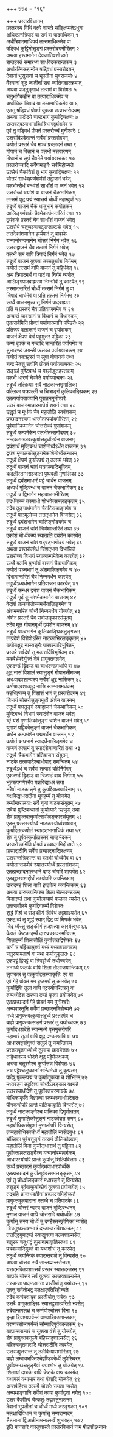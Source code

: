 +++
title = "१६"

+++
प्रस्तरविधानम्  
प्रस्तरस्य विधिं वक्ष्ये शास्त्रे सङ्क्षिप्यतेऽधुना   
अधिष्ठानत्रिपादं वा समं वा पादमधिकम् १  
अर्धत्रिपादमाधिक्यं तत्समाधिकमेव वा   
षड्विधं कुट्टिमोत्तुङ्गं प्रस्तरोदयमीरितम् २  
अथवा हस्तमानेन देवजातिवशोच्यते   
सप्तहस्तं समारभ्य सार्धवेदकरान्तकम् ३  
अर्धारत्निकहान्येन षड्विधं प्रस्तरोदयम्   
देवानां भूसुराणां च भूपतीनां युवराजयोः ४  
वैश्यानां शूद्र जातीनां सद्म जातिवशात्क्रमात्   
अथवा पादतुङ्गार्धं तत्समं वा विशेषतः ५  
चतुर्भागैकहीनं वा तत्पादाधिकमेव च   
अर्धाधिकं त्रिपादं वा तत्समाधिकमेव वा ६  
एतत्तु षड्विधं प्रोक्तं युक्त्या तत्प्रस्तरोदयम्   
अथवा पादोदये चाष्टभागं कुर्याद्विचक्षणः ७  
सप्तषट्पञ्चभागाब्धित्रिभागद्व्यंशमेव च   
एवं तु षड्विधं प्रोक्तं प्रस्तरोच्चं मुनीश्वरैः ८  
उत्तरादिप्रदेशान्तं सर्वेषां प्रस्तरोदयम्   
कपोतं प्रस्तरं चैव मञ्चं प्रच्छादनं तथा ९  
गोपानं च वितानं च वलभी मत्तवारणम्   
विधानं च लुपं चैवमेते पर्यायवाचकाः १०  
प्रस्तरोच्चादि सर्वेषामङ्गैः सर्वमिहोच्यते   
उत्सेधं चैकत्रिशं तु भागं कुर्याद्विचक्षणः ११  
चोत्तरं सार्धवह्न्यंशमंशं तद्वाजनं भवेत्   
वलभोत्सेधं बन्ध्वंशं सार्धांशं वा जनं भवेत् १२  
उत्तरोच्चं त्रयांशं वा वाजनं चैकभागिकम्   
तत्समं क्षुद्र पद्मं स्यात्त्रयं चोर्ध्वे महाम्बुजं १३  
तदूर्ध्वे वाजनं चैकं धातुभागं कपोतकम्   
आलिङ्गमंशकं चैवमेकार्धमन्तरितं तथा १४  
द्व्यंशकं प्रस्तरं चैव सार्धांशं वाजनं भवेत्   
उत्तरोर्ध चतुष्पञ्चाषट्सप्ताष्टकं भवेत् १५  
तत्तदेकांशमानेन हर्म्यपादं तु बाह्यके   
यन्मानोरम्यमानेन चोत्तरं निर्गमं भवेत् १६  
उत्तराद्वाजनं चैव तत्समं निर्गमं भवेत्   
वलभी समं वापि त्रिपादं निर्गमं भवेत् १७  
तदूर्ध्वे वाजनं युक्त्या तच्चतुर्थांश निर्गमम्   
कपोतं तत्समं वापि वाजनं तु बहिर्भवेत् १८  
अथ त्रिपादमर्धं वा पादं वा निर्गमं न्यसेत्   
आलिङ्गपादबाह्यस्य निम्नमेवं तु कारयेत् १९  
तस्मादन्तरितं चोर्ध्वे तत्समं निर्गमं तु वा   
त्रिपादं चार्धमेवं वा प्रति तत्समं निर्गमम् २०  
ऊर्ध्वे वाजनमुच्च तु निर्गमं पादबाह्यतः   
प्रतिं च प्रस्तरं चैव प्रतिवाजनमेव च २१  
अन्वन्तं चावसानं च विधानं च विधानकम्   
एतत्सर्वमिति प्रोक्तं पर्यायाख्यानि पण्डितैः २२  
प्रतिरूपं दलाकारं वाजनं च द्वयांशकम्   
वाजनं क्षेपणं वेत्रं पट्टमुत्तर पट्टिका २३  
कम्पं दृक्कं च मन्दादि चान्तरितं पर्यायमेव च   
तुलादण्डं जयन्ती फलका पर्यायवाचकम् २४  
कपोतं वक्त्रहस्तं च लुपा गोपानकं तथा   
चन्द्र मेतत्तु सर्वाणि प्रोक्तं पर्यायवाचकाः २५  
सङ्ग्रहं मुष्टिबन्धं च मद्दलोद्धृतहस्तकम्   
वलभी धारणं चैवमेते पर्यायवाचकाः २६  
तदूर्ध्वे तत्क्रियाः सर्वे नाटकान्तमृणालिका   
वल्लिका पत्रवल्ली च चित्राङ्गं कुलिकाङ्घ्रिकम् २७  
एतत्पर्यायवाक्यानि पुरातनमुनीश्वरैः   
उत्तरं वाजनमाधारमाधेयं शयनं तथा २८  
उद्धृतं च मूर्धकं चैव महातौलि स्ववंशकम्   
प्रच्छादनस्यमा धारमेतत्पर्यायमीरितम् २९  
पूर्वभागिकमानेन चोत्तरोच्चं गुणांशकम्   
तदूर्ध्वे कम्पमेकेन वलभीतत्समोदयम् ३०  
नन्दकरमब्जवत्कुर्यात्तदूर्ध्वेऽर्धेन वाजनम्   
द्व्यंशार्धं मुष्टिबन्धं चांशेनोर्ध्वेऽर्धेन वाजनम् ३१  
द्व्यंशं मृणालकोत्तुङ्गमेकांशेनोर्ध्वकन्धरम्   
तदूर्ध्वे क्षेपणं कुर्यात्पद्मं तु तत्समं भवेत् ३२  
तदूर्ध्वे वाजनं चांशं पत्रवल्यादिभूषितम्   
कदलीस्तम्भसञ्जाता पुष्पवती मृणालिका ३३  
तदूर्ध्वे द्व्यंशमाधारं पट्टं चार्धेन वाजनम्   
अध्यर्धं मुष्टिबन्धं च वाजनं चैकभागिकम् ३४  
तदूर्ध्वे च द्विभागेन महावाजनमीरितम्   
तदर्धेनाब्जं तस्याधो शोभयेत्समलङ्कृतम् ३५  
तदेव तुङ्गार्धमानेन चैतत्क्रियाङ्गमेव च   
तदूर्ध्वे पादमूलोच्च तत्तद्भागेन विन्यसेत् ३६  
तदूर्ध्वे द्व्यंशभागेन चालिङ्गोदयमेव च   
तदूर्ध्वे वाजनं चांशं त्रियंशान्तरितं तथा ३७  
एकांशं चोर्ध्वकम्पं स्यात्प्रति द्व्यंशेन कारयेत्   
तदूर्ध्वे वाजनं चांशं षट्षट्भागोदयं भवेत् ३८  
अथवा प्रस्तरोत्सेधं त्रिंशद्भाग विभाजिते   
उत्तरोच्च त्रिभागं स्यात्कम्पमेकेन कारयेत् ३९  
ऊर्ध्वे वलभि युग्मांशं वाजनं चैकभागिकम्   
कपोतं पञ्चभागं तु अंशमालिङ्गमेव च ४०  
द्विभागान्तरितं चैव निम्नमर्धेन कारयेत्   
तदूर्ध्वेऽध्यर्धभागेन प्रतिवाजन कारयेत् ४१  
तदूर्ध्वे कन्धरं द्व्यंशं वाजनं चैकभागिकम्   
तदूर्ध्वे गृहं युग्मांशमेकभागेन वाजनम् ४२  
वेदांशं तत्कपोतोच्चमर्धेनालिङ्गमेव च   
अंशमन्तरितं चोर्ध्वे निम्नमर्धेन योजयेत् ४३  
अंशेन प्रस्तरं चैव सर्वालङ्कारसंयुतम्   
तदेव मूल गोपानमूर्ध्वे द्व्यंशेन वाजनम् ४४  
तदूर्ध्वे पञ्चभागेन कूलिकाङ्घ्रिकतुङ्गकम्   
तत्प्रदेशे विशेषोऽस्ति नाटकाभिरलङ्कृतम् ४५  
कपोतक्षुद्र नास्यङ्गैः पत्रवल्यादिभूषितम्   
प्रस्तरे सर्वदेशे तु मकरादिविभूषितम् ४६  
मकरैर्भ्रमरैर्युक्तं शेषं प्रागुक्तवन्नयेत्   
एकदण्डं द्विदण्डं वा चार्धदण्डमथापि वा ४७  
क्षुद्र नासं विशालं स्यात्तुङ्गं गोपानसीमकम्   
अधःपादवशान्यस्य सर्वेषां क्षुद्र नासिकम् ४८  
कर्णपादवशात्क्षुद्र नासि स्तम्भाग्रमर्धकम्   
षडधिह्कम् तु विंशांशं भागं तु प्रस्तरोदयम् ४९  
त्रिभागं चोत्तरोत्तुङ्गमूर्ध्वे अंशेन वाजनम्   
तदूर्ध्वे पद्मतुङ्गं स्याद्वाजनं चैकभागिकम् ५०  
मुष्टिबन्धं त्रिभागं स्यादंशेन वाजनं भवेत्   
त्र्\! यंशं मृणालिकोत्तुङ्गं चांशेन वाजनं भवेत् ५१  
युगांशं पट्टिकोत्तुङ्गं वाजनं चैकभागिकम्   
अर्धेन कम्पमंशेन पद्ममर्धेन वाजनम् ५२  
कपोतं बन्धभागं स्यादर्धेनालिङ्गमेव च   
वाजनं तत्समं तु स्यादंशेनान्तरितं तथा ५३  
तदूर्ध्वे चैकभागेन प्रतिवाजन संयुतम्   
नाटके तत्सपादैश्चाधोपाद समन्वितम् ५४  
तदूर्ध्वेऽर्धं च सर्वेषां तत्पादं बहिर्निर्गमम्   
एकदण्डं द्विदण्डं वा त्रिदण्डं वाथ निर्गमम् ५५  
भूतरूपगणैश्चैव यक्षविद्याधरं तथा   
नरैर्वा नाटकाङ्गे तु कुर्याद्देवालयादिनाम् ५६  
यक्षविद्याधरादीनां भूपहर्म्ये तु योजयेत्   
हर्म्यान्तरालयाः सर्वे नृणां नाटकसंयुतम् ५७  
सर्वेषां मुष्टिबन्धानां कुर्यात्पादै ऋजुस् तथा   
शेषं प्रागुक्तवत्कुर्यात्सर्वालङ्कारसंयुतम् ५८  
एतत्तु प्रस्तरस्योर्ध्वे नाटकस्योर्ध्वशाशवत्   
कुर्यादेतत्कपोतं स्यादष्टभागाधिकं तथा ५९  
शेषं तु पूर्ववत्कुर्यात्प्रस्तरं चाष्टभेदकम्   
प्रस्तरोच्चमिति प्रोक्तं प्रच्छादनमिहोच्यते ६०  
प्रासादादीनि सर्वेषां प्रच्छादनादिलक्षणम्   
उत्तरान्तत्रिकान्तं वा वलभी चोर्ध्वमेव वा ६१  
कपोतान्तकमेवं स्यात्तस्योर्ध्वे प्रस्तरांशकम्   
एतत्प्रच्छादनात्स्थाने दण्डं चोपरि शाययेत् ६२  
एतद्द्वारवशाद्दीर्घं तस्योपरि जयन्तिकाम्   
दारुदण्डं शिला वापि इष्टकेन जयन्तिकाम् ६३  
अथवा दारुजयन्तिश्च शिला चेत्सदण्डकम्   
विनादण्डं तथा कुर्यात्पाषाणं फलका न्यसेत् ६४  
एतत्सर्वालये कुर्याद्देवहर्म्ये विशेषतः   
शुद्धं मिश्रं च सङ्कीर्णं त्रिविधं तद्वशान्न्यसेत् ६५  
एकद्र व्यं तु शुद्धं स्याद् द्विद्र व्यं मिश्रकं भवेत्   
त्रिद्र व्यैस्तु सङ्कीर्णं तज्ज्ञात्वा कारयेत्बुधः ६६  
केवलं चेष्टकाहर्म्ये दारुप्रच्छादनमन्वितम्   
शिलाहर्म्ये शिलातौलिं कुर्यात्तत्तद्विशेषतः ६७  
कर्णं च पट्टिकायुक्तं मध्यं मध्यावसानकम्   
चतुरश्रायताश्रं वा यथा कर्मानुकूलतः ६८  
एकपट्टं द्विपट्टं वा त्रिपट्टोर्ध्वे तथोच्चयेत्   
तन्मध्ये फलकं वापि शिला तौलाजयान्तिकम् ६९  
लुपाकारं तु वत्कुर्याद्दलस्याकृतिः एव वा   
एवं गेहे प्रोक्तं मम दृष्टमर्थं तु कारयेत् ७०  
कुर्याद्दिशि तुलां वापि पट्टस्योपरितस्तु वा   
तन्मध्येदेश दारुणा दण्डं कृत्वा प्रयोजयेत् ७१  
एतत्प्रच्छादनं गेहे प्रोक्तं मम मुनीश्वरैः   
अन्यवास्तुनि सर्वेषां प्रच्छादनमिहोच्यते ७२  
मध्ये प्रागुक्तवत्कुर्यात्तदूर्ध्वे प्रस्तरमेव च   
बाह्ये प्रागुक्तवत्सङ्गं प्रस्तरं तु यथोच्चयम् ७३  
कुर्यादधःप्रदेशे स्यान्मध्ये वृत्तमुत्तरोपरि   
महाभारं तुलां वापि क्षुद्र दण्डमथापि वा ७४  
आधारपट्टसंयुक्तं सतुलं तु जयन्तिकम्   
प्रस्तरावृतमध्योर्ध्वे तुलाया छादयेत्ततः ७५  
तद्विधानस्य धोदेशे क्षुद्र पट्टैर्मलक्षकम्   
अथवा चतुरश्रैश्च कुर्यात्तत्र विशेषतः ७६  
तत्र पट्टैश्चतुष्कानां सन्धिर्मध्ये तु कुद्मलम्   
पादेषु फुल्लपद्मं च कुर्याद्युक्त्या च शोभितम् ७७  
मध्यरङ्गं तदुद्दिश्य चोर्ध्वेऽलङ्कार वक्ष्यते   
उत्तरस्याधोदेशे तु पूर्वोक्तचरणाग्रके ७८  
बोधिकाकृति विज्ञात्वा स्तम्भस्यार्धाग्रदेशतः   
पीनकर्णोपरि प्रान्ते पालिकाकृति विन्यसेत् ७९  
तदूर्ध्वे नाटकाङ्गैश्च पालिका द्विगुणोन्नतम्   
तदूर्ध्वे मृणालिकोत्तुङ्गं नाटकोन्नत समम् ८०  
महाबोधिकसंयुक्तं मृणालोपरि विन्यसेत्  
तन्महाबोधिकाचोर्ध्वे महातौलिं न्यसेद्बुधः ८१  
बोध्हिका पूर्ववत्तुङ्गं तत्समं तौलिकोन्नतम्   
महातौलिं विना कुर्यादाधारार्थं तु पट्टिका ८२  
पूर्वोक्तप्रस्तराङ्गैश्च यन्मानोरम्यवर्गकम्   
आधारस्योपरि प्रान्ते कुर्यात्तु शिल्पिवित्तमः ८३  
ऊर्ध्वे प्रच्छादनं कुर्यादथवाधारवोर्ध्वके   
एतत्प्रच्छादनं कुर्यात्पूर्ववत्समलङ्कृतम् ८४  
एवं तु चोर्ध्वालङ्कारं मध्यरङ्गे तु विन्यसेत्   
तत्तुङ्गं पूर्ववत्कुर्याच्छेषं युक्त्या प्रयोजयेत् ८५  
तद्बहिः प्रान्तभक्तीनां प्रच्छादनमिहोच्यते   
प्रागुक्तमूलपादानां स्तम्भे च प्रतिपादके ८६  
तदूर्ध्वे चोत्तरं न्यस्य वाजनं मुष्टिबन्धनम्   
मृणाल वाजनं वापि चोत्तरादि यथोर्ध्वके ८७  
कुर्यात्तु तस्य चोर्ध्वे तु दण्डैस्तच्छ्रोणिकां न्यसेत्   
त्रिचतुष्पञ्चषण्मात्रं दण्डान्तरविशालकम् ८८  
तत्तद्द्विगुणदण्डं स्याद्युक्त्या बलवशान्न्यसेत्   
चतुरश्रं चतुःपट्टं तुलानामाकृतिस्तथा ८९  
पत्रवल्यादियुक्तं वा यथाशोभं तु कारयेत्   
तदूर्ध्वे जयन्तिकं स्यादन्तराले तु विन्यसेत् ९०  
अथवा चोत्तरा सर्वे सान्तःप्रान्तरोत्तरम्   
यत्तद्भक्तिवशात्सर्वं प्रस्तरं स्यात्तदन्तरम् ९१  
बाह्यके चोत्तरं सर्वं युक्त्या काष्ठवशान्न्यसेत्   
तस्यान्तः पादमध्यान्तः प्रस्तीर्यात्तु यथोत्तरम् ९२  
एतत्तु सर्वतोभद्र मलक्षाकृतिरिहोच्यते   
तदेव कर्णवशाद्वशं प्रस्तीर्यात्तु सर्वशः ९३  
उत्तरैः प्रागुक्ताङ्घ्रिः स्यात्तद्वशात्परितो न्यसेत्   
तदेवान्तमलक्षं च कर्णयोश्चोत्तरं विना ९४  
इन्द्रा दियाम्यपर्यन्तं याम्यादिवरुणान्तकम्   
वरुणात्सौम्यपर्यन्तं सौम्यादिपूर्वकान्तकम् ९५  
बाह्यान्तरान्तरं च युक्त्या वंशे तु योजयेत्   
शेषं प्रागुक्तवत्तुल्ये बहिस्तद्वशान्न्यसेत् ९६  
बहिश्चावृतवारादि चोत्तरादीनि कारयेत्   
उत्तराद्युत्तरान्तं तु तलैर्विन्यासमीरितम् ९७  
बाह्ये लम्बावभक्तिश्चेद्दण्डिकोर्ध्वे लुपैस्थिरम्   
पूर्वोक्तमञ्चतुङ्गैर्वा यथाशोभं तु योजयेत् ९८  
शिलायां दारुके वापि चेष्टके वाथ कारयेत्   
यथाबलं यथाभारं तथा वंशादि योजयेत् ९९  
अन्तर्वहिश्च तत्सर्वे चोत्तरैः समता न्यसेत्   
अन्यथाङ्गानि सर्वेषां कायां कुर्याद्वशां नयेत् १००  
उत्तरं वैपरीत्यं चेत्कर्तुः तद्वास्तुनाशनम्   
देवानां भूपतीनां च चोर्ध्वे मध्ये तरङ्गकम् १०१  
मलक्षादिविधानं च कुर्यात्तु सम्पदाम्पदम्   
तैतलानां द्विजातीनामन्यत्सर्वं शुभावहम् १०२  
इति मानसारे वास्तुशास्त्रे प्रस्तरविधानं नाम षोडशोऽध्यायः

